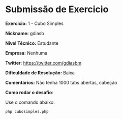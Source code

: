 # Submissão de Exercicio

**Exercicio:** 1 - Cubo Simples

**Nickname:** gdiasb

**Nível Técnico:** Estudante

**Empresa:** Nenhuma

**Twitter**: https://twitter.com/gdiasbm

**Dificuldade de Resolução:** Baixa

**Comentários:** Não tenha 1000 tabs abertas, cabeção

**Como rodar o desafio**: 

Use o comando abaixo: 
```bash
php cubosimples.php
```